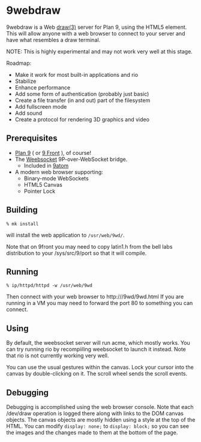 # 9webdraw

9webdraw is a Web [draw(3)][man3draw] server for Plan 9, using
the HTML5 <canvas> element. This will allow anyone with a web
browser to connect to your server and have what resembles a
draw terminal.

NOTE: This is highly experimental and may not work very well at this stage.

Roadmap:

* Make it work for most built-in applications and rio
* Stabilize
* Enhance performance
* Add some form of authentication (probably just basic)
* Create a file transfer (in and out) part of the filesystem
* Add fullscreen mode
* Add sound
* Create a protocol for rendering 3D graphics and video

## Prerequisites
* [Plan 9][plan9] ( or [9 Front](9front) ), of course!
* The [Weebsocket][weebsocket] 9P-over-WebSocket bridge.
    + Included in [9atom][9atom]
* A modern web browser supporting:
    + Binary-mode WebSockets
    + HTML5 Canvas
    + Pointer Lock

## Building

    % mk install
will install the web application to `/usr/web/9wd/`.

Note that on 9front you may need to copy latin1.h from
the bell labs distribution to your /sys/src/9/port so that
it will compile.

[man3draw]: https://9p.io/magic/man2html/3/draw
[plan9]: https://9p.io/plan9/
[9front]: http://9front.org
[weebsocket]: https://bitbucket.org/dhoskin/weebsocket/
[9atom]: http://9atom.org/

## Running

    % ip/httpd/httpd -w /usr/web/9wd

Then connect with your web browser to http://<servername>/9wd/9wd.html
If you are running in a VM you may need to forward the port 80 to something
you can connect.

## Using

By default, the weebsocket server will run acme, which mostly works.
You can try running rio by recompiiling weebsocket to launch it
instead. Note that rio is not currently working very well.

You can use the usual gestures within the canvas. Lock your cursor into
the canvas by double-clicking on it. The scroll wheel sends the scroll
events.

## Debugging

Debugging is accomplished using the web browser console. Note that each
/dev/draw operation is logged there along with links to the DOM canvas
objects. The canvas objects are mostly hidden using a style at the top of
the HTML. You can modify ```display: none;``` to ```display: block;``` so
you can see the images and the changes made to them at the bottom of the
page.

